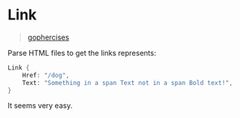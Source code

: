 # Link

> [gophercises](https://github.com/gophercises/link)

Parse HTML files to get the links represents:

```go
Link {
    Href: "/dog",
    Text: "Something in a span Text not in a span Bold text!",
}
```

It seems very easy.
